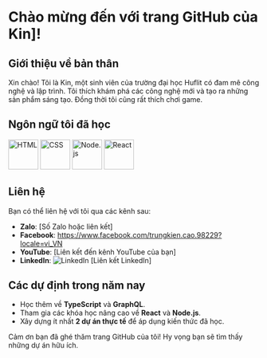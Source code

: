 # Chào mừng đến với trang GitHub của Kin]!

## Giới thiệu về bản thân

Xin chào! Tôi là Kin, một sinh viên của trường đại học Huflit có đam mê công nghệ và lập trình. Tôi thích khám phá các công nghệ mới và tạo ra những sản phẩm sáng tạo. Đồng thời tôi cũng rất thích chơi game.

## Ngôn ngữ tôi đã học

<p>
  <img src="https://img.shields.io/badge/HTML-E34F26?style=flat&logo=html5&logoColor=white" alt="HTML" width="60" />
  <img src="https://img.shields.io/badge/CSS-1572B6?style=flat&logo=css3&logoColor=white" alt="CSS" width="60" />
  <img src="https://img.shields.io/badge/Node.js-339933?style=flat&logo=nodedotjs&logoColor=white" alt="Node.js" width="60" />
  <img src="https://img.shields.io/badge/React-61DAFB?style=flat&logo=react&logoColor=black" alt="React" width="60" />
</p>

## Liên hệ

Bạn có thể liên hệ với tôi qua các kênh sau:

- **Zalo**: [Số Zalo hoặc liên kết]
- **Facebook**: https://www.facebook.com/trungkien.cao.98229?locale=vi_VN
- **YouTube**: [Liên kết đến kênh YouTube của bạn]
- **LinkedIn**: ![LinkedIn](https://img.shields.io/badge/-LinkedIn-blue?style=flat&logo=linkedin&logoColor=white) [Liên kết LinkedIn]

## Các dự định trong năm nay

- Học thêm về **TypeScript** và **GraphQL**.
- Tham gia các khóa học nâng cao về **React** và **Node.js**.
- Xây dựng ít nhất **2 dự án thực tế** để áp dụng kiến thức đã học.

Cảm ơn bạn đã ghé thăm trang GitHub của tôi! Hy vọng bạn sẽ tìm thấy những dự án hữu ích.
